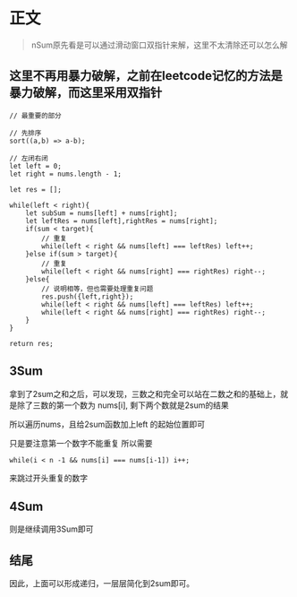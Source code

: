# 正文

> nSum原先看是可以通过滑动窗口双指针来解，这里不太清除还可以怎么解

## 这里不再用暴力破解，之前在leetcode记忆的方法是暴力破解，而这里采用双指针

```()
// 最重要的部分

// 先排序
sort((a,b) => a-b);

// 左闭右闭
let left = 0;
let right = nums.length - 1;

let res = [];

while(left < right){
    let subSum = nums[left] + nums[right];
    let leftRes = nums[left],rightRes = nums[right];
    if(sum < target){
        // 重复
        while(left < right && nums[left] === leftRes) left++;
    }else if(sum > target){
        // 重复
        while(left < right && nums[right] === rightRes) right--;
    }else{
        // 说明相等，但也需要处理重复问题
        res.push({left,right});
        while(left < right && nums[left] === leftRes) left++;
        while(left < right && nums[right] === rightRes) right--;
    }
}

return res;
```

## 3Sum

拿到了2sum之和之后，可以发现，三数之和完全可以站在二数之和的基础上，就是除了三数的第一个数为 nums[i],
剩下两个数就是2sum的结果

所以遍历nums，且给2sum函数加上left 的起始位置即可

只是要注意第一个数字不能重复
所以需要

```()
while(i < n -1 && nums[i] === nums[i-1]) i++;
```

来跳过开头重复的数字

## 4Sum

则是继续调用3Sum即可

## 结尾

因此，上面可以形成递归，一层层简化到2sum即可。